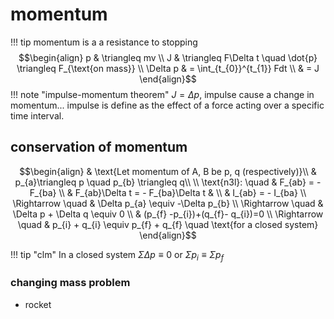 # momentum
!!! tip
	momentum is a a resistance to stopping
$$\begin{align}
p  & \triangleq mv \\ 
 J  &  \triangleq F\Delta t \quad \dot{p} \triangleq F_{\text{on mass}} \\
\Delta p  &  = \int_{t_{0}}^{t_{1}} Fdt \\
 & = J
\end{align}$$
!!! note "impulse-momentum theorem"
	$J = \Delta p$, impulse cause a change in momentum... impulse is define as the effect of a force acting over a specific time interval.

## conservation of momentum

$$\begin{align}  
 & \text{Let momentum of A, B be p, q (respectively)}\\ 
 & p_{a}\triangleq p \quad p_{b} \triangleq q\\ \\
\text{n3l}: \quad &  F_{ab}   = -F_{ba} \\ 
 & F_{ab}\Delta t = - F_{ba}\Delta t &  \\
 & I_{ab} = - I_{ba} \\
\Rightarrow \quad & \Delta p_{a} \equiv -\Delta p_{b} \\
\Rightarrow \quad & \Delta p + \Delta q \equiv 0 \\
 & (p_{f} -p_{i})+(q_{f}- q_{i})=0 \\
\Rightarrow \quad  & p_{i} + q_{i} \equiv p_{f} + q_{f} \quad \text{for a closed system}
\end{align}$$

!!! tip "clm"
	In a closed system $\Sigma \Delta p\equiv0$ or $\Sigma p_{i} \equiv \Sigma p_{f}$

### changing mass problem
- rocket